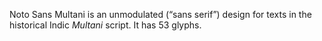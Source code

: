 Noto Sans Multani is an unmodulated (“sans serif”) design for texts in the historical Indic _Multani_ script. It has 53 glyphs.